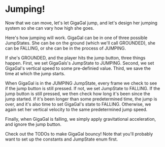 # Jumping!

Now that we can move, let's let GigaGal jump, and let's design her jumping system so she can vary how high she goes.

Here's how jumping will work. GigaGal can be in one of three possible JumpStates. She can be on the ground (which we'll call GROUNDED), she can be FALLING, or she can be in the process of JUMPING.

If she's GROUNDED, and the player hits the jump button, three things happen. First, we set GigaGals's JumpState to JUMPING. Second, we set GigaGal's vertical speed to some pre-definied value. Third, we save the time at which the jump starts.

When GigaGal is in the JUMPING JumpState, every frame we check to see if the jump button is still pressed. If not, we set JumpState to FALLING. If the jump button is still pressed, we then check how long it's been since the jump started. If it's been longer than some predetermined time, the jump is over, and it's also time to set GigaGal's state to FALLING. Otherwise, we again set her vertical velocity to the same predetermined jump speed.

Finally, when GigaGal is falling, we simply apply gravitational acceleration, and ignore the jump button.

Check out the TODOs to make GigaGal bouncy! Note that you'll probably want to set up the constants and JumpState enum first.
